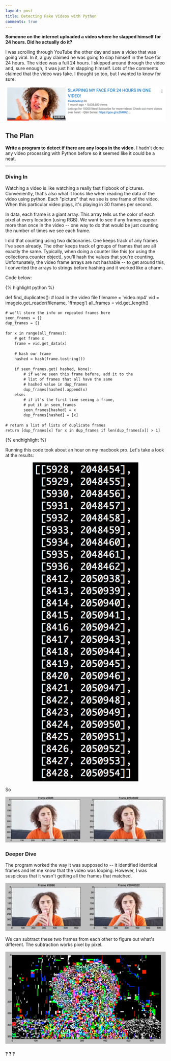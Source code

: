 ```yaml
---
layout: post
title: Detecting Fake Videos with Python
comments: true
---
```


**Someone on the internet uploaded a video where he slapped himself for 24 hours. Did he actually do it?**

I was scrolling through YouTube the other day and saw a video that was going viral. In it, a guy claimed he was going to slap himself in the face for 24 hours. The video was a full 24 hours. I skipped around through the video and, sure enough, it was just him slapping himself. Lots of the comments claimed that the video was fake. I thought so too, but I wanted to know for sure. 

<a href="https://www.youtube.com/watch?v=N2VwIfi6LoY"> <img src="https://raw.githubusercontent.com/sunnybala/sunnybala.github.io/master/assets/slapping-preview.png" /></a>

## The Plan

**Write a program to detect if there are any loops in the video.** I hadn't done any video processing with Python before so it seemed like it could be a neat. 

---

### Diving In

Watching a video is like watching a really fast flipbook of pictures. Conveniently, that's also what it looks like when reading the data of the video using python. Each "picture" that we see is one frame of the video. When this particular video plays, it's playing in 30 frames per second. 

In data, each frame is a giant array. This array tells us the color of each pixel at every location (using RGB).  We want to see if any frames appear more than once in the video -- one way to do that would be just counting the number of times we see each frame. 

I did that counting using two dictionaries. One keeps track of any frames I've seen already. The other keeps track of groups of frames that are all exactly the same. Typically, when doing a counter like this (or using the collections.counter object), you'll hash the values that you're counting. Unfortunately, the video frame arrays are not hashable -- to get around this, I converted the arrays to strings before hashing and it worked like a charm.

Code below:

{% highlight python %}

def find_duplicates():
	# load in the video file
	filename = 'video.mp4'
	vid = imageio.get_reader(filename,  'ffmpeg')
	all_frames = vid.get_length()

	# we'll store the info on repeated frames here
	seen_frames = {}
	dup_frames = {}

	for x in range(all_frames):
		# get frame x
		frame = vid.get_data(x)

		# hash our frame
		hashed = hash(frame.tostring())
		
		if seen_frames.get( hashed, None):
			# if we've seen this frame before, add it to the 
			# list of frames that all have the same 
			# hashed value in dup_frames
			dup_frames[hashed].append(x)
		else:
			# if it's the first time seeing a frame,
			# put it in seen_frames
			seen_frames[hashed] = x
			dup_frames[hashed] = [x]

	# return a list of lists of duplicate frames
	return [dup_frames[x] for x in dup_frames if len(dup_frames[x]) > 1]

{% endhighlight %}

Running this code took about an hour on my macbook pro. Let's take a look at the results:

<div style="text-align: center;"><img src="https://raw.githubusercontent.com/sunnybala/sunnybala.github.io/master/assets/matches.png" /></div>

So 


<div style="text-align: center;"><img src="https://raw.githubusercontent.com/sunnybala/sunnybala.github.io/master/assets/frame-match.png" /></div>

### Deeper Dive

The program worked the way it was supposed to -- it identified identical frames and let me know that the video was looping. However, I was suspicious that it wasn't getting all the frames that matched.

<div style="text-align: center;"><img src="https://raw.githubusercontent.com/sunnybala/sunnybala.github.io/master/assets/identical-prediff.png" /></div>

We can subtract these two frames from each other to figure out what's different. The subtraction works pixel by pixel.

<div style="text-align: center;"><img src="https://raw.githubusercontent.com/sunnybala/sunnybala.github.io/master/assets/identical.png" /></div>

#### ? ? ?


